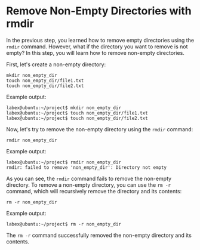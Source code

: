 # Remove Non-Empty Directories with rmdir

In the previous step, you learned how to remove empty directories using the `rmdir` command. However, what if the directory you want to remove is not empty? In this step, you will learn how to remove non-empty directories.

First, let's create a non-empty directory:

```
mkdir non_empty_dir
touch non_empty_dir/file1.txt
touch non_empty_dir/file2.txt
```

Example output:

```
labex@ubuntu:~/project$ mkdir non_empty_dir
labex@ubuntu:~/project$ touch non_empty_dir/file1.txt
labex@ubuntu:~/project$ touch non_empty_dir/file2.txt
```

Now, let's try to remove the non-empty directory using the `rmdir` command:

```
rmdir non_empty_dir
```

Example output:

```
labex@ubuntu:~/project$ rmdir non_empty_dir
rmdir: failed to remove 'non_empty_dir': Directory not empty
```

As you can see, the `rmdir` command fails to remove the non-empty directory. To remove a non-empty directory, you can use the `rm -r` command, which will recursively remove the directory and its contents:

```
rm -r non_empty_dir
```

Example output:

```
labex@ubuntu:~/project$ rm -r non_empty_dir
```

The `rm -r` command successfully removed the non-empty directory and its contents.
